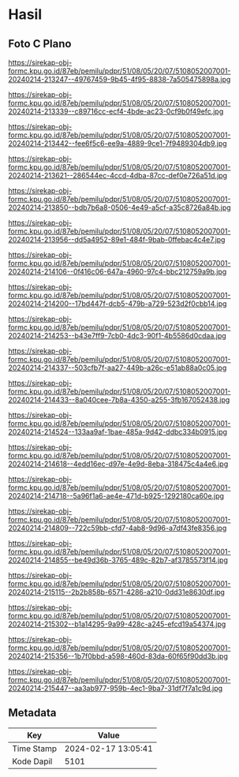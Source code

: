 # Hasil

## Foto C Plano

https://sirekap-obj-formc.kpu.go.id/87eb/pemilu/pdpr/51/08/05/20/07/5108052007001-20240214-213247--49767459-9b45-4f95-8838-7a505475898a.jpg

https://sirekap-obj-formc.kpu.go.id/87eb/pemilu/pdpr/51/08/05/20/07/5108052007001-20240214-213339--c89716cc-ecf4-4bde-ac23-0cf9b0f49efc.jpg

https://sirekap-obj-formc.kpu.go.id/87eb/pemilu/pdpr/51/08/05/20/07/5108052007001-20240214-213442--fee6f5c6-ee9a-4889-9ce1-7f9489304db9.jpg

https://sirekap-obj-formc.kpu.go.id/87eb/pemilu/pdpr/51/08/05/20/07/5108052007001-20240214-213621--286544ec-4ccd-4dba-87cc-def0e726a51d.jpg

https://sirekap-obj-formc.kpu.go.id/87eb/pemilu/pdpr/51/08/05/20/07/5108052007001-20240214-213850--bdb7b6a8-0506-4e49-a5cf-a35c8726a84b.jpg

https://sirekap-obj-formc.kpu.go.id/87eb/pemilu/pdpr/51/08/05/20/07/5108052007001-20240214-213956--dd5a4952-89e1-484f-9bab-0ffebac4c4e7.jpg

https://sirekap-obj-formc.kpu.go.id/87eb/pemilu/pdpr/51/08/05/20/07/5108052007001-20240214-214106--0f416c06-647a-4960-97c4-bbc212759a9b.jpg

https://sirekap-obj-formc.kpu.go.id/87eb/pemilu/pdpr/51/08/05/20/07/5108052007001-20240214-214200--17bd447f-dcb5-479b-a729-523d2f0cbb14.jpg

https://sirekap-obj-formc.kpu.go.id/87eb/pemilu/pdpr/51/08/05/20/07/5108052007001-20240214-214253--b43e7ff9-7cb0-4dc3-90f1-4b5586d0cdaa.jpg

https://sirekap-obj-formc.kpu.go.id/87eb/pemilu/pdpr/51/08/05/20/07/5108052007001-20240214-214337--503cfb7f-aa27-449b-a26c-e51ab88a0c05.jpg

https://sirekap-obj-formc.kpu.go.id/87eb/pemilu/pdpr/51/08/05/20/07/5108052007001-20240214-214433--8a040cee-7b8a-4350-a255-3fb167052438.jpg

https://sirekap-obj-formc.kpu.go.id/87eb/pemilu/pdpr/51/08/05/20/07/5108052007001-20240214-214524--133aa9af-1bae-485a-9d42-ddbc334b0915.jpg

https://sirekap-obj-formc.kpu.go.id/87eb/pemilu/pdpr/51/08/05/20/07/5108052007001-20240214-214618--4edd16ec-d97e-4e9d-8eba-318475c4a4e6.jpg

https://sirekap-obj-formc.kpu.go.id/87eb/pemilu/pdpr/51/08/05/20/07/5108052007001-20240214-214718--5a96f1a6-ae4e-471d-b925-1292180ca60e.jpg

https://sirekap-obj-formc.kpu.go.id/87eb/pemilu/pdpr/51/08/05/20/07/5108052007001-20240214-214809--722c59bb-cfd7-4ab8-9d96-a7df43fe8356.jpg

https://sirekap-obj-formc.kpu.go.id/87eb/pemilu/pdpr/51/08/05/20/07/5108052007001-20240214-214855--be49d36b-3765-489c-82b7-af3785573f14.jpg

https://sirekap-obj-formc.kpu.go.id/87eb/pemilu/pdpr/51/08/05/20/07/5108052007001-20240214-215115--2b2b858b-6571-4286-a210-0dd31e8630df.jpg

https://sirekap-obj-formc.kpu.go.id/87eb/pemilu/pdpr/51/08/05/20/07/5108052007001-20240214-215302--b1a14295-9a99-428c-a245-efcd19a54374.jpg

https://sirekap-obj-formc.kpu.go.id/87eb/pemilu/pdpr/51/08/05/20/07/5108052007001-20240214-215356--1b7f0bbd-a598-460d-83da-60f65f90dd3b.jpg

https://sirekap-obj-formc.kpu.go.id/87eb/pemilu/pdpr/51/08/05/20/07/5108052007001-20240214-215447--aa3ab977-959b-4ec1-9ba7-31df7f7a1c9d.jpg


## Metadata

| Key        | Value               |
| ---------- | ------------------- |
| Time Stamp | 2024-02-17 13:05:41 |
| Kode Dapil | 5101                |



